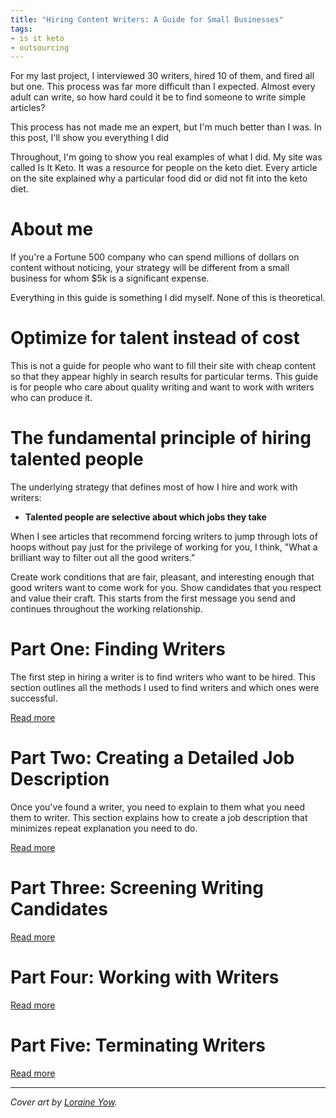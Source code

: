```yaml
---
title: "Hiring Content Writers: A Guide for Small Businesses"
tags:
- is it keto
- outsourcing
---
```


For my last project, I interviewed 30 writers, hired 10 of them, and fired all but one. This process was far more difficult than I expected. Almost every adult can write, so how hard could it be to find someone to write simple articles?

This process has not made me an expert, but I'm much better than I was. In this post, I'll show you everything I did

Throughout, I'm going to show you real examples of what I did. My site was called Is It Keto. It was a resource for people on the keto diet. Every article on the site explained why a particular food did or did not fit into the keto diet.

# About me

If you're a Fortune 500 company who can spend millions of dollars on content without noticing, your strategy will be different from a small business for whom $5k is a significant expense.

Everything in this guide is something I did myself. None of this is theoretical.

# Optimize for talent instead of cost

This is not a guide for people who want to fill their site with cheap content so that they appear highly in search results for particular terms. This guide is for people who care about quality writing and want to work with writers who can produce it.

# The fundamental principle of hiring talented people

The underlying strategy that defines most of how I hire and work with writers:

* **Talented people are selective about which jobs they take**

When I see articles that recommend forcing writers to jump through lots of hoops without pay just for the privilege of working for you, I think, "What a brilliant way to filter out all the good writers."

Create work conditions that are fair, pleasant, and interesting enough that good writers want to come work for you. Show candidates that you respect and value their craft. This starts from the first message you send and continues throughout the working relationship.

# Part One: Finding Writers

The first step in hiring a writer is to find writers who want to be hired. This section outlines all the methods I used to find writers and which ones were successful.

[Read more](/hiring-content-writers/1-finding-writers/)

# Part Two: Creating a Detailed Job Description

Once you've found a writer, you need to explain to them what you need them to writer. This section explains how to create a job description that minimizes repeat explanation you need to do.

[Read more](/hiring-content-writers/2-creating-a-job-description/)

# Part Three: Screening Writing Candidates

[Read more](/hiring-content-writers/3-screening-writers/)

# Part Four: Working with Writers

[Read more](/hiring-content-writers/4-working-with-writers/)

# Part Five: Terminating Writers

[Read more](/hiring-content-writers/5-terminating-writers/)


---

*Cover art by [Loraine Yow](https://www.linkedin.com/in/lolo-ology/).*